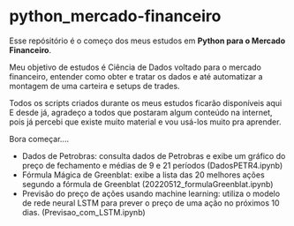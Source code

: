 # python_mercado-financeiro
Esse repósitório é o começo dos meus estudos em **Python para o Mercado Financeiro**.

Meu objetivo de estudos é Ciência de Dados voltado para o mercado financeiro, entender como obter e tratar os dados e até automatizar a montagem de uma carteira e setups de trades.

Todos os scripts criados durante os meus estudos ficarão disponíveis aqui
E desde já, agradeço a todos que postaram algum conteúdo na internet, pois já percebi que existe muito material e vou usá-los muito pra aprender.

Bora começar....

* Dados de Petrobras: consulta dados de Petrobras e exibe um gráfico do preço de fechamento e médias de 9 e 21 períodos (DadosPETR4.ipynb)
* Fórmula Mágica de Greenblat: exibe a lista das 20 melhores ações segundo a fórmula de Greenblat (20220512_formulaGreenblat.ipynb) 
* Previsão do preço de ações usando machine learning: utiliza o modelo de rede neural LSTM para prever o preço de uma ação no próximos 10 dias. (Previsao_com_LSTM.ipynb) 


 

